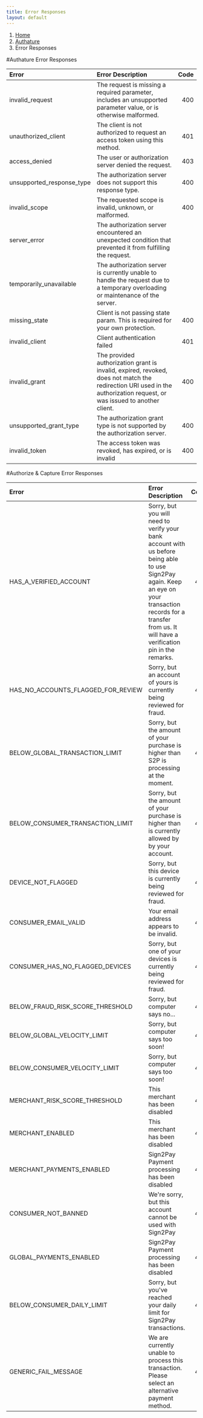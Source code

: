 ```yaml
---
title: Error Responses
layout: default
---
```


<ol class="breadcrumb">
  <li><a href="/">Home</a></li>
  <li><a href="/authature">Authature</a></li>
  <li>Error Responses</li>
</ol>

#Authature Error Responses

| Error             | Error Description               | Code     |
|:------------------|:--------------------------------| --------:|
|invalid_request    |The request is missing a required parameter, includes an unsupported parameter value, or is otherwise malformed.|400
|unauthorized_client|The client is not authorized to request an access token using this method.|401
|access_denied      |The user or authorization server denied the request.|403
|unsupported_response_type|The authorization server does not support this response type.|400
|invalid_scope|The requested scope is invalid, unknown, or malformed.|400
|server_error|The authorization server encountered an unexpected condition that prevented it from fulfilling the request.
|temporarily_unavailable|The authorization server is currently unable to handle the request due to a temporary overloading or maintenance of the server.
|missing_state|Client is not passing state param. This is required for your own protection.|400
|invalid_client|Client authentication failed|401
|invalid_grant|The provided authorization grant is invalid, expired, revoked, does not match the redirection URI used in the authorization request, or was issued to another client.|400
|unsupported_grant_type|The authorization grant type is not supported by the authorization server.|400
|invalid_token|The access token was revoked, has expired, or is invalid|400


#Authorize & Capture Error Responses

| Error             | Error Description               | Code     |
|:------------------|:--------------------------------| --------:|
|HAS_A_VERIFIED_ACCOUNT| Sorry, but you will need to verify your bank account with us before being able to use Sign2Pay again. Keep an eye on your transaction records for a transfer from us. It will have a verification pin in the remarks.|403
|HAS_NO_ACCOUNTS_FLAGGED_FOR_REVIEW|Sorry, but an account of yours is currently being reviewed for fraud.|403
|BELOW_GLOBAL_TRANSACTION_LIMIT|Sorry, but the amount of your purchase is higher than S2P is processing at the moment.|403
|BELOW_CONSUMER_TRANSACTION_LIMIT|Sorry, but the amount of your purchase is higher than is currently allowed by by your account.|403
|DEVICE_NOT_FLAGGED|Sorry, but this device is currently being reviewed for fraud.|403
|CONSUMER_EMAIL_VALID|Your email address appears to be invalid.|403
|CONSUMER_HAS_NO_FLAGGED_DEVICES|Sorry, but one of your devices is currently being reviewed for fraud.|403
|BELOW_FRAUD_RISK_SCORE_THRESHOLD|Sorry, but computer says no...|403
|BELOW_GLOBAL_VELOCITY_LIMIT|Sorry, but computer says too soon!|403
|BELOW_CONSUMER_VELOCITY_LIMIT|Sorry, but computer says too soon!|403
|MERCHANT_RISK_SCORE_THRESHOLD|This merchant has been disabled|403
|MERCHANT_ENABLED|This merchant has been disabled|403
|MERCHANT_PAYMENTS_ENABLED|Sign2Pay Payment processing has been disabled|403
|CONSUMER_NOT_BANNED|We're sorry, but this account cannot be used with Sign2Pay|403
|GLOBAL_PAYMENTS_ENABLED|Sign2Pay Payment processing has been disabled|403
|BELOW_CONSUMER_DAILY_LIMIT|Sorry, but you've reached your daily limit for Sign2Pay transactions.|403
|GENERIC_FAIL_MESSAGE|We are currently unable to process this transaction. Please select an alternative payment method.|403














